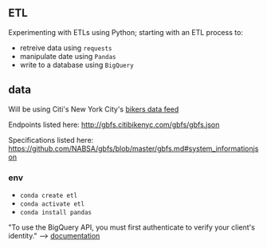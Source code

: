 ## ETL

Experimenting with ETLs using Python; starting with an ETL process to:

- retreive data using `requests`
- manipulate date using `Pandas`
- write to a database using `BigQuery`

## data

Will be using Citi's New York City's [bikers data feed](https://www.citibikenyc.com/system-data)

Endpoints listed here: http://gbfs.citibikenyc.com/gbfs/gbfs.json

Specifications listed here: https://github.com/NABSA/gbfs/blob/master/gbfs.md#system_informationjson

### env

- `conda create etl`
- `conda activate etl`
- `conda install pandas`

"To use the BigQuery API, you must first authenticate to verify your client's identity." --> [documentation](https://cloud.google.com/bigquery/docs/authentication/)